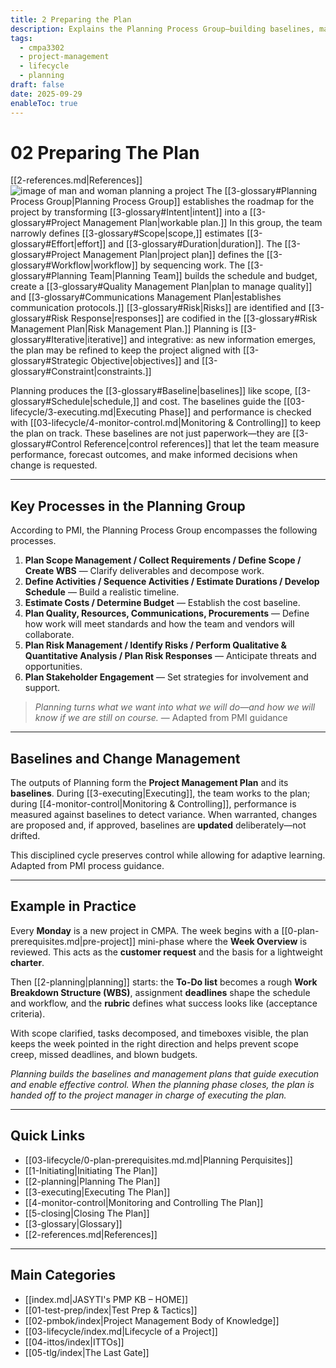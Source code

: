 ```yaml
---
title: 2 Preparing the Plan
description: Explains the Planning Process Group—building baselines, management plans, and examples of real planning cycles.
tags:
  - cmpa3302
  - project-management
  - lifecycle
  - planning
draft: false
date: 2025-09-29
enableToc: true
---
```


# 02 Preparing The Plan
 [[2-references.md|References]]
![image of man and woman planning a project](plan.jpg)
The [[3-glossary#Planning Process Group|Planning Process Group]] establishes the roadmap for the project by transforming [[3-glossary#Intent|intent]] into a [[3-glossary#Project Management Plan|workable plan.]] In this group, the team narrowly defines [[3-glossary#Scope|scope,]] estimates [[3-glossary#Effort|effort]] and [[3-glossary#Duration|duration]]. The [[3-glossary#Project Management Plan|project plan]] defines the [[3-glossary#Workflow|workflow]] by sequencing work. The [[3-glossary#Planning Team|Planning Team]] builds the schedule and budget, create a [[3-glossary#Quality Management Plan|plan to manage quality]] and [[3-glossary#Communications Management Plan|establishes communication protocols.]]  [[3-glossary#Risk|Risks]] are identified and [[3-glossary#Risk Response|responses]] are codified in the [[3-glossary#Risk Management Plan|Risk Management Plan.]] Planning is [[3-glossary#Iterative|iterative]] and integrative: as new information emerges, the plan may be refined to keep the project aligned with [[3-glossary#Strategic Objective|objectives]] and [[3-glossary#Constraint|constraints.]]

Planning produces the [[3-glossary#Baseline|baselines]] like scope, [[3-glossary#Schedule|schedule,]] and cost. The baselines guide the [[03-lifecycle/3-executing.md|Executing Phase]] and performance is checked with [[03-lifecycle/4-monitor-control.md|Monitoring & Controlling]] to keep the plan on track. These baselines are not just paperwork—they are [[3-glossary#Control Reference|control references]] that let the team measure performance, forecast outcomes, and make informed decisions when change is requested.

---

## Key Processes in the Planning Group

According to PMI, the Planning Process Group encompasses the following processes.

1. **Plan Scope Management / Collect Requirements / Define Scope / Create WBS** — Clarify deliverables and decompose work.  
2. **Define Activities / Sequence Activities / Estimate Durations / Develop Schedule** — Build a realistic timeline.  
3. **Estimate Costs / Determine Budget** — Establish the cost baseline.  
4. **Plan Quality, Resources, Communications, Procurements** — Define how work will meet standards and how the team and vendors will collaborate.  
5. **Plan Risk Management / Identify Risks / Perform Qualitative & Quantitative Analysis / Plan Risk Responses** — Anticipate threats and opportunities.  
6. **Plan Stakeholder Engagement** — Set strategies for involvement and support.  

> *Planning turns what we want into what we will do—and how we will know if we are still on course.* — Adapted from PMI guidance


---

## Baselines and Change Management

The outputs of Planning form the **Project Management Plan** and its **baselines**. During [[3-executing|Executing]], the team works to the plan; during [[4-monitor-control|Monitoring & Controlling]], performance is measured against baselines to detect variance. When warranted, changes are proposed and, if approved, baselines are **updated** deliberately—not drifted.  

This disciplined cycle preserves control while allowing for adaptive learning. Adapted from PMI process guidance.

---

## Example in Practice

Every **Monday** is a new project in CMPA. The week begins with a [[0-plan-prerequisites.md|pre-project]] mini-phase where the **Week Overview** is reviewed. This acts as the **customer request** and the basis for a lightweight **charter**.  

Then [[2-planning|planning]] starts: the **To-Do list** becomes a rough **Work Breakdown Structure (WBS)**, assignment **deadlines** shape the schedule and workflow, and the **rubric** defines what success looks like (acceptance criteria).  

With scope clarified, tasks decomposed, and timeboxes visible, the plan keeps the week pointed in the right direction and helps prevent scope creep, missed deadlines, and blown budgets.

*Planning builds the baselines and management plans that guide execution and enable effective control. When the planning phase closes, the plan is handed off to the project manager in charge of executing the plan.*  

---
## Quick Links

- [[03-lifecycle/0-plan-prerequisites.md.md|Planning Perquisites]]
- [[1-Initiating|Initiating The Plan]]
- [[2-planning|Planning The Plan]]
- [[3-executing|Executing The Plan]]
- [[4-monitor-control|Monitoring and Controlling The Plan]]
- [[5-closing|Closing The Plan]]
- [[3-glossary|Glossary]]
- [[2-references.md|References]]

---
## Main Categories
- [[index.md|JASYTI's PMP KB – HOME]]
- [[01-test-prep/index|Test Prep & Tactics]]
- [[02-pmbok/index|Project Management Body of Knowledge]]
- [[03-lifecycle/index.md|Lifecycle of a Project]]
- [[04-ittos/index|ITTOs]]
- [[05-tlg/index|The Last Gate]]